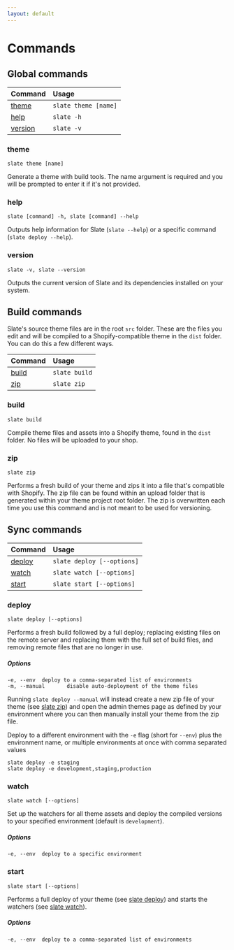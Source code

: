 ```yaml
---
layout: default
---
```


# Commands

## Global commands

| Command | Usage |
| :------ | :---- |
| [theme](#theme) | `slate theme [name]` |
| [help](#help) | `slate -h` |
| [version](#version) | `slate -v` |

### theme

```
slate theme [name]
```

Generate a theme with build tools. The name argument is required and you will be prompted to enter it if it's not provided.

### help

```
slate [command] -h, slate [command] --help
```

Outputs help information for Slate (`slate --help`) or a specific command (`slate deploy --help`).

### version

```
slate -v, slate --version
```

Outputs the current version of Slate and its dependencies installed on your system.

## Build commands

Slate's source theme files are in the root `src` folder. These are the files you edit and will be compiled to a Shopify-compatible theme in the `dist` folder. You can do this a few different ways.

| Command | Usage |
| :------ | :---- |
| [build](#build) | `slate build` |
| [zip](#zip) | `slate zip` |

### build

```
slate build
```

Compile theme files and assets into a Shopify theme, found in the `dist` folder. No files will be uploaded to your shop.

### zip

```
slate zip
```

Performs a fresh build of your theme and zips it into a file that's compatible with Shopify. The zip file can be found within an upload folder that is generated within your theme project root folder. The zip is overwritten each time you use this command and is not meant to be used for versioning.

## Sync commands

| Command | Usage |
| :------ | :---- |
| [deploy](#deploy) | `slate deploy [--options]` |
| [watch](#watch) | `slate watch [--options]` |
| [start](#start) | `slate start [--options]` |

### deploy

```
slate deploy [--options]
```

Performs a fresh build followed by a full deploy; replacing existing files on the remote server and replacing them with the full set of build files, and removing remote files that are no longer in use.

##### Options

```
-e, --env  deploy to a comma-separated list of environments
-m, --manual       disable auto-deployment of the theme files
```

Running `slate deploy --manual` will instead create a new zip file of your theme (see [slate zip](#zip)) and open the admin themes page as defined by your environment where you can then manually install your theme from the zip file.

Deploy to a different environment with the `-e` flag (short for `--env`) plus the environment name, or multiple environments at once with comma separated values
```
slate deploy -e staging
slate deploy -e development,staging,production
```

### watch

```
slate watch [--options]
```

Set up the watchers for all theme assets and deploy the compiled versions to your specified environment (default is `development`).

##### Options
```
-e, --env  deploy to a specific environment
```

### start

```
slate start [--options]
```

Performs a full deploy of your theme (see [slate deploy](#deploy)) and starts the watchers (see [slate watch](#watch)).

##### Options
```
-e, --env  deploy to a comma-separated list of environments
```

